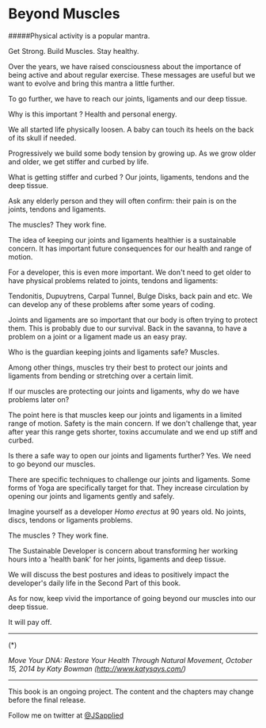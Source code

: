 # Beyond Muscles

#####Physical activity is a popular mantra. 

Get Strong. Build Muscles. Stay healthy. 

Over the years, we have raised consciousness about the  importance of being active and about regular exercise. These messages are useful but we want to evolve and bring this mantra a little further.

To go further, we have to reach our joints, ligaments and our deep tissue.

Why is this important ? Health and personal energy. 

We all started life physically loosen. A baby can touch its heels on the back of its skull if needed.  

Progressively we build some body tension by growing up. As we grow older and older, we get stiffer and curbed by life. 

What is getting stiffer and curbed ? Our joints, ligaments, tendons and the deep tissue. 

Ask any elderly person and they will often confirm: their pain is on the joints, tendons and ligaments. 

The muscles? They work fine.

The idea of keeping our joints and ligaments healthier is a sustainable concern. It has important future consequences for our health and range of motion. 

For a developer, this is even more important. We don't need to get older to have physical problems related to joints, tendons and ligaments: 

Tendonitis, Dupuytrens, Carpal Tunnel, Bulge Disks, back pain and etc.  We can develop any of these problems after some years of coding.  

Joints and ligaments are so important that our body is often trying to protect them. This is probably due to our survival. Back in the savanna, to have a problem on a joint or a ligament made us an easy pray. 

Who is the guardian keeping joints and ligaments safe? Muscles.

Among other things, muscles try their best to protect our joints and ligaments from bending or stretching over a certain limit. 

If our muscles are protecting our joints and ligaments, why do we have problems later on? 

The point here is that muscles keep our joints and ligaments in a limited range of motion. Safety is the main concern. If we don't challenge that, year after year this range gets shorter, toxins accumulate and we end up stiff and curbed.  

Is there a safe way to open our joints and ligaments further? 
Yes. We need to go beyond our muscles. 

There are specific techniques to challenge our joints and ligaments. Some forms of Yoga are specifically target for that. They increase circulation by opening our joints and ligaments gently and safely. 

Imagine yourself as a developer *Homo erectus* at 90 years old. No joints, discs, tendons or ligaments problems. 

The muscles ? They work fine. 

The Sustainable Developer is concern about transforming her working hours into a 'health bank' for her joints, ligaments and deep tissue. 

We will discuss the best postures and ideas to positively impact the developer's daily life in the Second Part of this book. 

As for now, keep vivid the importance of going beyond our muscles into our deep tissue. 

It will pay off. 

****
(*) 

*Move Your DNA: Restore Your Health Through Natural Movement,  October 15, 2014 by Katy Bowman (http://www.katysays.com/)*

***

This book is an ongoing project. The content and the chapters may change before the final release.

Follow me on twitter at [@JSapplied](https://twitter.com/JSapplied) 



